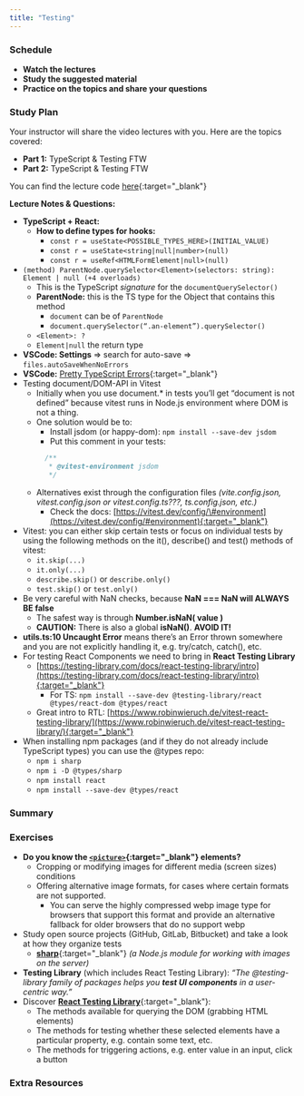 ```yaml
---
title: "Testing"
---
```


### Schedule

  - **Watch the lectures**
  - **Study the suggested material**
  - **Practice on the topics and share your questions**

### Study Plan

  Your instructor will share the video lectures with you. Here are the topics covered:

  - **Part 1:** TypeScript & Testing FTW
  - **Part 2:** TypeScript & Testing FTW

  You can find the lecture code [here](https://github.com/in-tech-gration/WDX-180/tree/main/curriculum/week32/assets/day01/code){:target="_blank"}

  **Lecture Notes & Questions:**

  - **TypeScript + React:**  
    - **How to define types for hooks:**  
      - `const r = useState<POSSIBLE_TYPES_HERE>(INITIAL_VALUE)`  
      - `const r = useState<string|null|number>(null)`  
      - `const r = useRef<HTMLFormElement|null>(null)`  
  - `(method) ParentNode.querySelector<Element>(selectors: string): Element | null (+4 overloads)`  
    - This is the TypeScript *signature* for the `documentQuerySelector()`  
    - **ParentNode:** this is the TS type for the Object that contains this method  
      - `document` can be of `ParentNode`  
      - `document.querySelector(“.an-element”).querySelector()`  
    - `<Element>: ?`  
    - `Element|null` the return type  
  - **VSCode: Settings** => search for auto-save => `files.autoSaveWhenNoErrors`  
  - **VSCode:** [Pretty TypeScript Errors](https://marketplace.visualstudio.com/items?itemName=yoavbls.pretty-ts-errors){:target="_blank"}  
  - Testing document/DOM-API in Vitest  
    - Initially when you use document.* in tests you’ll get “document is not defined” because vitest runs in Node.js environment where DOM is not a thing.  
    - One solution would be to:  
      - Install jsdom (or happy-dom): `npm install --save-dev jsdom`  
      - Put this comment in your tests:  
      ```js
        /**  
         * @vitest-environment jsdom  
         */  
      ```
    - Alternatives exist through the configuration files *(vite.config.json, vitest.config.json or vitest.config.ts???, ts.config.json, etc.)*  
      - Check the docs: [https://vitest.dev/config/\#environment](https://vitest.dev/config/#environment){:target="_blank"}  
  - Vitest: you can either skip certain tests or focus on individual tests by using the following methods on the it(), describe() and test() methods of vitest:  
    - `it.skip(...)`  
    - `it.only(...)`  
    - `describe.skip()` or `describe.only()`  
    - `test.skip()` or `test.only()`  
  - Be very careful with NaN checks, because **NaN === NaN will ALWAYS BE false**  
    - The safest way is through **Number.isNaN( value )**   
    - **CAUTION:** There is also a global **isNaN()**. **AVOID IT!**  
  - **utils.ts:10 Uncaught Error** means there’s an Error thrown somewhere and you are not explicitly handling it, e.g. try/catch, catch(), etc.  
  - For testing React Components we need to bring in **React Testing Library**  
    - [https://testing-library.com/docs/react-testing-library/intro](https://testing-library.com/docs/react-testing-library/intro){:target="_blank"}  
      - For TS: `npm install --save-dev @testing-library/react @types/react-dom @types/react`  
    - Great intro to RTL: [https://www.robinwieruch.de/vitest-react-testing-library/](https://www.robinwieruch.de/vitest-react-testing-library/){:target="_blank"}  
  - When installing npm packages (and if they do not already include TypeScript types) you can use the @types repo:  
    - `npm i sharp`  
    - `npm i -D @types/sharp`  
    - `npm install react`  
    - `npm install --save-dev @types/react`

### Summary

### Exercises

  - **Do you know the [`<picture>`](https://developer.mozilla.org/en-US/docs/Web/HTML/Element/picture){:target="_blank"} elements?**  
    - Cropping or modifying images for different media (screen sizes) conditions  
    - Offering alternative image formats, for cases where certain formats are not supported.  
      - You can serve the highly compressed webp image type for browsers that support this format and provide an alternative fallback for older browsers that do no support webp  
  - Study open source projects (GitHub, GitLab, Bitbucket) and take a look at how they organize tests  
    - [**sharp**](https://github.com/lovell/sharp/tree/main/test/unit){:target="_blank"} *(a Node.js module for working with images on the server)*  
  - **Testing Library** (which includes React Testing Library): *“The @testing-library family of packages helps you **test UI components** in a user-centric way.”*  
  - Discover [**React Testing Library**](https://testing-library.com/){:target="_blank"}:  
    - The methods available for querying the DOM (grabbing HTML elements)  
    - The methods for testing whether these selected elements have a particular property, e.g. contain some text, etc.  
    - The methods for triggering actions, e.g. enter value in an input, click a button

### Extra Resources

